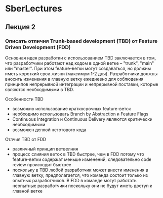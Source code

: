 # SberLectures
## Лекция 2
### Описать отличия Trunk-based development (TBD) от Feature Driven Development (FDD)

Основная идея разработки с использованием TBD заключается в том, что разработчики работают над кодом в одной ветке – "trunk", "main" или "master". При этом feature-ветки могут создаваться, но должны иметь короткий срок жизни (максимум 1-2 дня). Разработчики должны вносить изменения в главную ветку ежедневно для соблюдения принципов непрерывной интеграции и непрерывной поставки, которые являются необходимыми в TBD.

Особенности TBD
- возможно использование краткосрочных feature-веток
- необходимо использовать Branch by Abstraction и Feature Flags
- Continuous Integration и Continuous Delivery являются критически необходимыми
- возможен деплой неготового кода

Отлчия TBD от FDD
- различный принцип ветвелния
- процесс слияния веток в TBD быстрее, чем в FDD потому что feature-ветки содержат меньше изменений, следовательно code review происходит быстрее
- поскольку в TBD любой разработчик может внести именения в главную ветку, предполагается, что команда состоит только из опытных разработчиков. В FDD в команде могут работать неопытные разработчики поскольку они не будут иметь доступ к главной ветке
